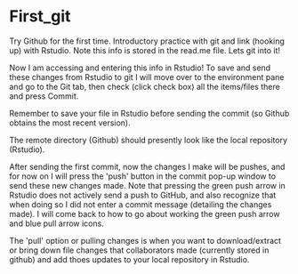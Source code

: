 # First_git
Try Github for the first time. Introductory practice with git and link (hooking up) with Rstudio. Note this info is stored in the read.me file.  Lets git into it!

Now I am accessing and entering this info in Rstudio! To save and send these changes from Rstudio to git I will move over to the environment pane and go to the Git tab, then check (click check box) all the items/files there and press Commit. 

Remember to save your file in Rstudio before sending the commit (so Github obtains the most recent version).

The remote directory (Github) should presently look like the local repository (Rstudio).

After sending the first commit, now the changes I make will be pushes, and for now on I will press the 'push' button in the commit pop-up window to send these new changes made.
Note that pressing the green push arrow in Rstudio does not actively send a push to GitHub, and also recognize that when doing so I did not enter a commit message (detailing the changes made).
I will come back to how to go about working the green push arrow and blue pull arrow icons.

The 'pull' option or pulling changes is when you want to download/extract or bring down file changes that collaborators made (currently stored in github) and add thoes updates to your local repository in Rstudio.


